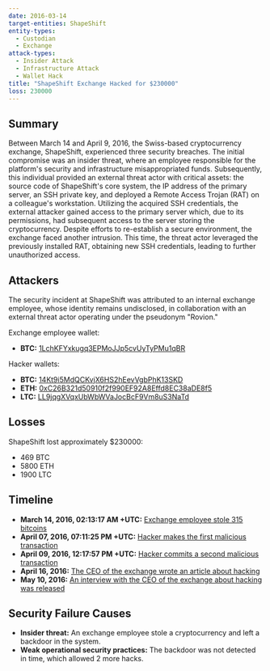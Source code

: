 ```yaml
---
date: 2016-03-14
target-entities: ShapeShift
entity-types:
  - Custodian
  - Exchange
attack-types:
  - Insider Attack
  - Infrastructure Attack
  - Wallet Hack
title: "ShapeShift Exchange Hacked for $230000"
loss: 230000
---
```


## Summary

Between March 14 and April 9, 2016, the Swiss-based cryptocurrency exchange, ShapeShift, experienced three security breaches. The initial compromise was an insider threat, where an employee responsible for the platform's security and infrastructure misappropriated funds. Subsequently, this individual provided an external threat actor with critical assets: the source code of ShapeShift's core system, the IP address of the primary server, an SSH private key, and deployed a Remote Access Trojan (RAT) on a colleague's workstation. Utilizing the acquired SSH credentials, the external attacker gained access to the primary server which, due to its permissions, had subsequent access to the server storing the cryptocurrency. Despite efforts to re-establish a secure environment, the exchange faced another intrusion. This time, the threat actor leveraged the previously installed RAT, obtaining new SSH credentials, leading to further unauthorized access.

## Attackers

The security incident at ShapeShift was attributed to an internal exchange employee, whose identity remains undisclosed, in collaboration with an external threat actor operating under the pseudonym "Rovion."

Exchange employee wallet:
- **BTC:** [1LchKFYxkugq3EPMoJJp5cvUyTyPMu1qBR](https://www.blockchain.com/en/explorer/addresses/btc/1LchKFYxkugq3EPMoJJp5cvUyTyPMu1qBR)

Hacker wallets:
- **BTC:** [14Kt9i5MdQCKvjX6HS2hEevVgbPhK13SKD](https://www.blockchain.com/explorer/addresses/btc/14Kt9i5MdQCKvjX6HS2hEevVgbPhK13SKD)
- **ETH:** [0xC26B321d50910f2f990EF92A8Effd8EC38aDE8f5](https://etherscan.io/address/0xC26B321d50910f2f990EF92A8Effd8EC38aDE8f5)
- **LTC:** [LL9jqgXVqxUbWbWVaJocBcF9Vm8uS3NaTd](https://blockchair.com/litecoin/address/LL9jqgXVqxUbWbWVaJocBcF9Vm8uS3NaTd)

## Losses

ShapeShift lost approximately $230000:

- 469 BTC
- 5800 ETH
- 1900 LTC

## Timeline

- **March 14, 2016, 02:13:17 AM +UTC:** [Exchange employee stole 315 bitcoins](https://www.blockchain.com/en/explorer/transactions/btc/0d5f8538d43a5e0ccdd2e26536251b7fd253b62ae743faea1db7fdfd44635423)
- **April 07, 2016, 07:11:25 PM +UTC:** [Hacker makes the first malicious transaction](https://etherscan.io/tx/0x47d9a3ba0734ef38d06c8a32cf5bcd94dc4cee2c30f614f55b04630581f68c82)
- **April 09, 2016, 12:17:57 PM +UTC:** [Hacker commits a second malicious transaction](https://etherscan.io/tx/0x775785159bfc0b1ebc193e9171295f534034310ab1a6df8fe4cdc80232f291e7)
- **April 16, 2016:** [The CEO of the exchange wrote an article about hacking](https://news.bitcoin.com/looting-fox-sabotage-shapeshift)
- **May 10, 2016:** [An interview with the CEO of the exchange about hacking was released](https://www.youtube.com/watch?v=G8QNpyqHr04)

## Security Failure Causes

- **Insider threat:** An exchange employee stole a cryptocurrency and left a backdoor in the system.
- **Weak operational security practices:** The backdoor was not detected in time, which allowed 2 more hacks.
